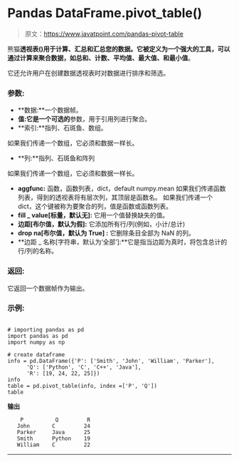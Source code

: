 # Pandas DataFrame.pivot_table()

> 原文：<https://www.javatpoint.com/pandas-pivot-table>

熊猫**透视表()**用于计算、汇总和汇总您的数据。它被定义为一个强大的工具，可以通过计算来聚合数据，如**总和、计数、平均值、最大值、**和**最小值**。

它还允许用户在创建数据透视表时对数据进行排序和筛选。

### 参数:

*   **数据:**一个数据帧。
*   **值:**它是一个**可选的**参数，用于引用列进行聚合。
*   **索引:**指列、石斑鱼、数组。

如果我们传递一个数组，它必须和数据一样长。

*   **列:**指列、石斑鱼和阵列

如果我们传递一个数组，它必须和数据一样长。

*   **aggfunc:** 函数，函数列表，dict，default numpy.mean
    如果我们传递函数列表，得到的透视表将有层次列，其顶层是函数名。
    如果我们传递一个 dict，这个键被称为要聚合的列，值是函数或函数列表。
*   **fill _ value[标量，默认无]:** 它用一个值替换缺失的值。
*   **边距[布尔值，默认为假]:** 它添加所有行/列(例如，小计/总计)
*   **drop na[布尔值，默认为 True] :** 它删除条目全部为 NaN 的列。
*   **边距 _ 名称[字符串，默认为‘全部’]:**它是指当边距为真时，将包含总计的行/列的名称。

### 返回:

它返回一个数据帧作为输出。

### 示例:

```

# importing pandas as pd 
import pandas as pd 
import numpy as np 

# create dataframe 
info = pd.DataFrame({'P': ['Smith', 'John', 'William', 'Parker'], 
      'Q': ['Python', 'C', 'C++', 'Java'], 
      'R': [19, 24, 22, 25]}) 
info 
table = pd.pivot_table(info, index =['P', 'Q'])   
table

```

**输出**

```
    P          Q         R
   John       C         24
   Parker     Java      25
   Smith      Python    19
   William    C         22

```

* * *
